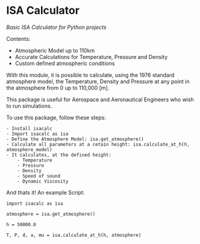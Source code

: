 # ISA Calculator
_Basic ISA Calculator for Python projects_

Contents:
  - Atmospheric Model up to 110km
  - Accurate Calculations for Temperature, Pressure and Density
  - Custom defined atmospheric conditions
  
  
With this module, it is possible to calculate, using the 1976 standard atmosphere model, the Temperature,
Density and Pressure at any point in the atmosphere from 0 up to 110,000 [m].

This package is useful for Aerospace and Aeronautical Engineers who wish to run simulations.

To use this package, follow these steps:

    - Install isacalc
    - Import isacalc as isa
    - Define the Atmosphere Model: isa.get_atmosphere()
    - Calculate all parameters at a cetain height: isa.calculate_at_h(h, atmosphere_model)
    - It calculates, at the defined height:
        - Temperature
        - Pressure
        - Density
        - Speed of sound
        - Dynamic Viscosity

And thats it! An example Script:

    
    import isacalc as isa
    
    atmosphere = isa.get_atmosphere()
    
    h = 50000.0
    
    T, P, d, a, mu = isa.calculate_at_h(h, atmosphere)


  
